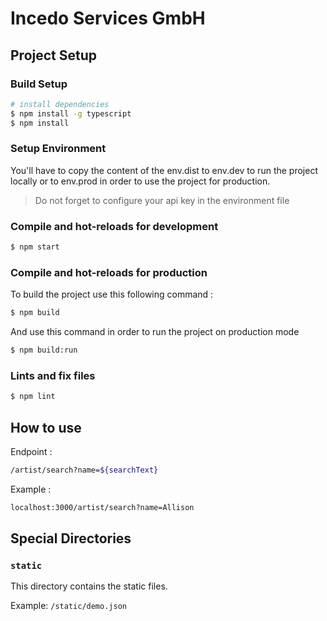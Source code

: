 # Incedo Services GmbH

## Project Setup
### Build Setup

```bash
# install dependencies
$ npm install -g typescript
$ npm install
```

### Setup Environment
You'll have to copy the content of the env.dist to env.dev to run the project locally or to env.prod in order to use the project for production.

> Do not forget to configure your api key in the environment file

### Compile and hot-reloads for development

```bash
$ npm start
```

### Compile and hot-reloads for production
To build the project use this following command :
```bash
$ npm build
```
And use this command in order to run the project on production mode
```bash
$ npm build:run
```

### Lints and fix files
```bash
$ npm lint
```

## How to use
Endpoint :
```bash
/artist/search?name=${searchText}
```
Example : 
```bash
localhost:3000/artist/search?name=Allison
```

## Special Directories

### `static`

This directory contains the static files.

Example: `/static/demo.json`